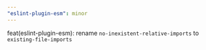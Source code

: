 ```yaml
---
"eslint-plugin-esm": minor
---
```


feat(eslint-plugin-esm): rename `no-inexistent-relative-imports` to `existing-file-imports`

